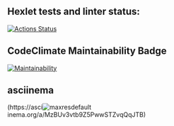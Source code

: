 ## Hexlet tests and linter status:
[![Actions Status](https://github.com/PHPUSER-218/php-project-45/actions/workflows/hexlet-check.yml/badge.svg)](https://github.com/PHPUSER-218/php-project-45/actions)
##  CodeClimate Maintainability Badge
[![Maintainability](https://api.codeclimate.com/v1/badges/c914c3c21e908affda24/maintainability)](https://codeclimate.com/github/PHPUSER-218/php-project-45/maintainability)
## asciinema
(https://asci![maxresdefault](https://github.com/user-attachments/assets/b36aaadb-34bf-49d0-94ef-b58d3469015a)
inema.org/a/MzBUv3vtb9Z5PwwSTZvqQqJTB)
